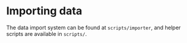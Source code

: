Importing data
==============

The data import system can be found at `scripts/importer`, and helper scripts are available in `scripts/`.

